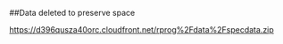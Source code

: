 
##Data deleted to preserve space

https://d396qusza40orc.cloudfront.net/rprog%2Fdata%2Fspecdata.zip